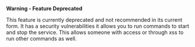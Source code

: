 **Warning - Feature Deprecated**

This feature is currently deprecated and not recommended in its current form.
It has a security vulnerabilities it allows you to run commands to start and stop the service.
This allows someone with access or through xss to run other commands as well.
